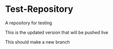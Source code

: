 # Test-Repository
A repository for testing

This is the updated version that will be pushed live

This should make a new branch